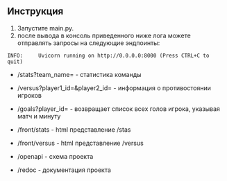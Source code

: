 ## Инструкция 

1. Запустите main.py.
2. после вывода в консоль приведенного ниже лога можете отправлять запросы на следующие эндпоинты:
```
INFO:     Uvicorn running on http://0.0.0.0:8000 (Press CTRL+C to quit)
```

- /stats?team_name=<name> - статистика команды

- /versus?player1_id=<id>&player2_id=<id> - информация о противостоянии игроков

- /goals?player_id=<id> - возвращает список всех голов игрока, указывая матч и минуту

- /front/stats - html представление /stas

- /front/versus - html представление /versus

- /openapi - cхема проекта

- /redoc - документация проекта